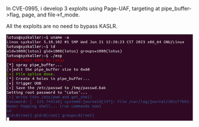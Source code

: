 In CVE-0995, i develop 3 exploits using Page-UAF,  targeting at pipe_buffer->flag, page, and file->f_mode.

All the exploits are no need to bypass KASLR.

![success](success.png)